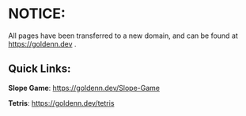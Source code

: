 # NOTICE:

All pages have been transferred to a new domain, and can be found at https://goldenn.dev . 

## Quick Links:
**Slope Game**: https://goldenn.dev/Slope-Game

**Tetris**: https://goldenn.dev/tetris
